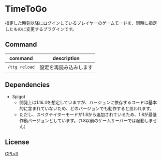 # TimeToGo

指定した時刻以降にログインしているプレイヤーのゲームモードを、同時に指定したものに変更するプラグインです。

## Command

| command       | description  |
|---------------|--------------|
| `/ttg reload` | 設定を再読み込みします  |

## Dependencies

* Spigot
  * 開発上は1.16.4を想定していますが、バージョンに依存するコードは基本的に含まれていないため、どのバージョンでも動作すると思われます。
  * ただし、スペクテイターモードが1.8から追加されているため、1.8が最低作動バージョンとしています。（1.8以前のゲームサーバーでは起動しません）

## License

[GPLv3](./LICENSE)
